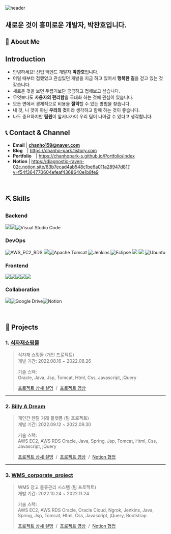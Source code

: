 ![header](https://capsule-render.vercel.app/api?type=waving&color=auto&height=300&section=header&text=Park%20ChanHo&fontSize=90&animation=fadeIn&fontAlignY=38&desc=funny%20coding!&descAlignY=51&descAlign=62)

 <h2> 새로운 것이 흥미로운 개발자, 박찬호입니다.</h2>

### **<h3>:raising_hand:  About Me </h3>** 

## Introduction 
 - 안녕하세요! 신입 백엔드 개발자 **박찬호**입니다. 
 - 어릴 때부터 접했었고 관심있던 개발을 지금 하고 있어서 **행복한 길**을 걷고 있는 것 같습니다.
 - 새로운 것을 보면 두렵기보단 궁금하고 접해보고 싶습니다.
 - 무엇보다도 **사용자의 편리함**을 극대화 하는 것에 관심이 있습니다.
 - 모든 면에서 경제적으로 비용을 **절약**할 수 있는 방법을 찾습니다.
 - 내 것, 니 것이 아닌 **우리의 것**이라 생각하고 함께 하는 것이 좋습니다.
 - 나도 중요하지만 **팀원**이 앞서나가야 우리 팀이 나아갈 수 있다고 생각합니다.

## :telephone_receiver: Contact & Channel
- **Email** | **chanho159@naver.com**
- **Blog** |  https://chanho-park.tistory.com
- **Portfolio** |  https://chanhopark-s.github.io/Portfolio/index
- **Notion**  | https://diagnostic-raven-02c.notion.site/63b7ecad4ab548c1be6a011a28947d81?v=f54f364770604efeaf4368640e1b8fe9

<!--<a href="https://chanho-park.tistory.com/">
  <img src="https://play-lh.googleusercontent.com/HOwb9RHtv3AsCEyB-v1ni4z1TMgjqUJRP9FWFLNVsG-D8xoxxtfjGigzudTgSs0l8_g" width="50" height="50" alt="Chanho's Blog">
</a>-->

<br>

## :pick: Skills ##

### Backend
<img src="https://img.shields.io/badge/JAVA-007396?style=for-the-badge&logo=java&logoColor=white"><img src="https://img.shields.io/badge/spring-6DB33F?style=for-the-badge&logo=spring&logoColor=white">![Visual Studio Code](https://img.shields.io/badge/Visual%20Studio%20Code-0078d7.svg?style=for-the-badge&logo=visual-studio-code&logoColor=white)

### DevOps
![AWS_EC2_RDS](https://img.shields.io/badge/AWS_EC2_RDS-%23FF9900.svg?style=for-the-badge&logo=amazon-aws&logoColor=white)
<img src="https://img.shields.io/badge/oracle-F80000?style=for-the-badge&logo=oracle&logoColor=white">![Apache Tomcat](https://img.shields.io/badge/apache%20tomcat-%23F8DC75.svg?style=for-the-badge&logo=apache-tomcat&logoColor=black)
![Jenkins](https://img.shields.io/badge/jenkins-%232C5263.svg?style=for-the-badge&logo=jenkins&logoColor=white)
![Eclipse](https://img.shields.io/badge/Eclipse-FE7A16.svg?style=for-the-badge&logo=Eclipse&logoColor=white)
<img src="https://img.shields.io/badge/oracle-F80000?style=for-the-badge&logo=oracle%cloud&logoColor=white">
<img src="https://img.shields.io/badge/NGROK-1F1E37?style=for-the-badge&logo=ngrok&logoColor=FFFFFF">
![Ubuntu](https://img.shields.io/badge/Ubuntu-E95420?style=for-the-badge&logo=ubuntu&logoColor=white)

### Frontend
<img src="https://img.shields.io/badge/html5-E34F26?style=for-the-badge&logo=html5&logoColor=white"><img src="https://img.shields.io/badge/css-1572B6?style=for-the-badge&logo=css3&logoColor=white"><img src="https://img.shields.io/badge/javascript-F7DF1E?style=for-the-badge&logo=javascript&logoColor=black"><img src="https://img.shields.io/badge/bootstrap-7952B3?style=for-the-badge&logo=bootstrap&logoColor=white"><img src="https://img.shields.io/badge/jquery-0769AD?style=for-the-badge&logo=jquery&logoColor=white">

### Collaboration
<img src="https://img.shields.io/badge/github-181717?style=for-the-badge&logo=github&logoColor=white">![Google Drive](https://img.shields.io/badge/Google%20Drive-4285F4?style=for-the-badge&logo=googledrive&logoColor=white)![Notion](https://img.shields.io/badge/Notion-%23000000.svg?style=for-the-badge&logo=notion&logoColor=white)


<br>

## :pushpin: Projects
### 1. [식자재쇼핑몰](https://github.com/ChanhoPark-s/grocery_store.git)
>식자재 쇼핑몰 (개인 프로젝트)  
>개발 기간: 2022.08.16 ~ 2022.08.26  
>  
>기술 스택:  
>Oracle, Java, Jsp, Tomcat, Html, Css, Javascript, jQuery
>  
>[프로젝트 상세 설명](https://github.com/ChanhoPark-s/grocery_store.git) &nbsp;/&nbsp;
>[프로젝트 영상](https://www.youtube.com/watch?v=0uTWjoxM3kQ&t=169s) 

---

### 2. [Billy A Dream](https://github.com/ChanhoPark-s/Billy-A-Dream.git)
>개인간 렌탈 거래 플랫폼  (팀 프로젝트)  
>개발 기간: 2022.09.12 ~ 2022.09.30  
>  
>기술 스택:  
>AWS EC2, AWS RDS Oracle, Java, Spring, Jsp, Tomcat, Html, Css, Javascript, jQuery
>  
>[프로젝트 상세 설명](https://github.com/ChanhoPark-s/Billy-A-Dream.git) &nbsp;/&nbsp;
>[프로젝트 영상](https://youtu.be/JL0fxZF3Tb0) &nbsp;/&nbsp;
>[Notion 협업](https://diagnostic-raven-02c.notion.site/2e50d5da245f49dfa59e756097219ff6?v=36f05fd3737348478d4ffc22c58814e9) 
---

### 3. [WMS_corporate_project](https://github.com/ChanhoPark-s/WMS_Project.git)
>WMS 창고 물류관리 시스템  (팀 프로젝트)  
>개발 기간: 2022.10.24 ~ 2022.11.24
>  
>기술 스택:  
>AWS EC2, AWS RDS Oracle, Oracle Cloud, Ngrok, Jenkins, Java, Spring, Jsp, Tomcat, Html, Css, Javascript, jQuery, Bootstrap
>  
>[프로젝트 상세 설명](https://github.com/ChanhoPark-s/WMS_Project.git) &nbsp;/&nbsp;
>[프로젝트 영상](https://www.youtube.com/watch?v=gVzC5DC1zgE&t=420s) &nbsp;/&nbsp;
>[Notion 협업](https://diagnostic-raven-02c.notion.site/1-e754e62847224d21805c4a1de271887b) 

